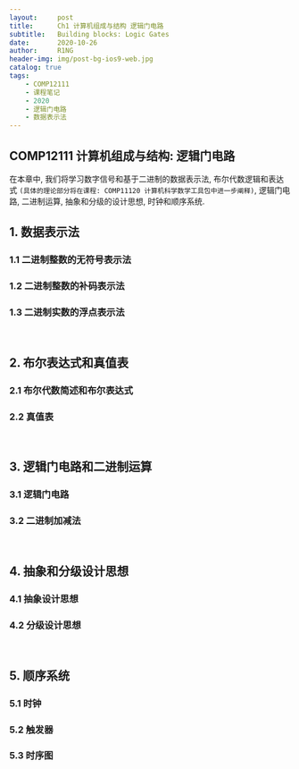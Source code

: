 ```yaml
---
layout:     post
title:      Ch1 计算机组成与结构 逻辑门电路
subtitle:   Building blocks: Logic Gates
date:       2020-10-26
author:     R1NG
header-img: img/post-bg-ios9-web.jpg
catalog: true
tags:
    - COMP12111
    - 课程笔记
    - 2020
    - 逻辑门电路
    - 数据表示法
---
```




## COMP12111 计算机组成与结构: 逻辑门电路

在本章中, 我们将学习数字信号和基于二进制的数据表示法, 布尔代数逻辑和表达式 `(具体的理论部分将在课程: COMP11120 计算机科学数学工具包中进一步阐释)`, 逻辑门电路, 二进制运算, 抽象和分级的设计思想, 时钟和顺序系统.


##  1. 数据表示法

### 1.1 二进制整数的无符号表示法

### 1.2 二进制整数的补码表示法

### 1.3 二进制实数的浮点表示法

<br>


## 2. 布尔表达式和真值表

### 2.1 布尔代数简述和布尔表达式

### 2.2 真值表

<br>


## 3. 逻辑门电路和二进制运算

### 3.1 逻辑门电路

### 3.2 二进制加减法


<br>

## 4. 抽象和分级设计思想

### 4.1 抽象设计思想

### 4.2 分级设计思想


<br>

## 5. 顺序系统

### 5.1 时钟

### 5.2 触发器

### 5.3 时序图





